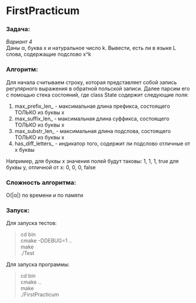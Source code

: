 FirstPracticum
==============

### Задача:
_Вариант 4_<br/>
Даны α, буква x и натуральное число k. Вывести, есть ли в языке L слова, содержащие подслово x^k

### Алгоритм:

Для начала считываем строку, которая представляет собой запись регулярного выражения в обратной польской записи. 
Далее парсим его с помощью стека состояний, где class State содержит следующие поля:

1. max_prefix_len_ - максимальная длина префикса, состоящего ТОЛЬКО из буквы x
2. max_suffix_len_ - максимальная длина суффикса, состоящего ТОЛЬКО из буквы x
3. max_substr_len_ - максимальная длина подслова, состоящего ТОЛЬКО из буквы x
4. has_diff_letters_ - индикатор того, содержит ли подслово отличные от x буквы

Например, для буквы х значения полей будут таковы: 1, 1, 1, true
          для буквы y, отличной от x: 0, 0, 0, false
          
### Сложность алгоритма:

O(|α|) по времени и по памяти

### Запуск:

Для запуска тестов:

> cd bin <br/>
> cmake -DDEBUG=1 .. <br/>
> make <br/>
> ./Test <br/>

Для запуска программы:

> cd bin <br/>
> cmake .. <br/>
> make <br/>
> ./FirstPracticum <br/>
